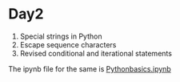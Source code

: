 # Day2
1. Special strings in Python
2. Escape sequence characters
3. Revised conditional and iterational statements

The ipynb file for the same is [Pythonbasics.ipynb](https://github.com/Pranav-Khurana/TIL/blob/master/MLCourse/Pythonbasics.ipynb)